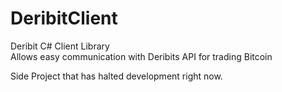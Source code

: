 # DeribitClient
Deribit C# Client Library <br/>
Allows easy communication with Deribits API for trading Bitcoin

Side Project that has halted development right now. 
